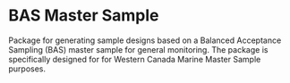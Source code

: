 # BAS Master Sample
Package for generating sample designs based on a Balanced Acceptance Sampling (BAS) master sample 
for general monitoring. The package is specifically designed for for Western Canada Marine Master Sample
purposes.


